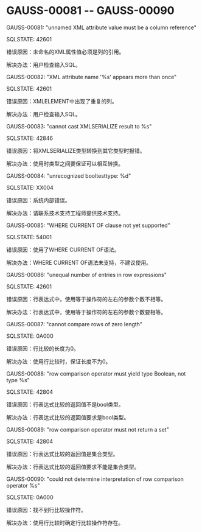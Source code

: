 # GAUSS-00081 -- GAUSS-00090

GAUSS-00081: "unnamed XML attribute value must be a column reference"

SQLSTATE: 42601

错误原因：未命名的XML属性值必须是列的引用。

解决办法：用户检查输入SQL。

GAUSS-00082: "XML attribute name '%s' appears more than once"

SQLSTATE: 42601

错误原因：XMLELEMENT中出现了重复的列。

解决办法：用户检查输入SQL。

GAUSS-00083: "cannot cast XMLSERIALIZE result to %s"

SQLSTATE: 42846

错误原因：将XMLSERIALIZE类型转换到其它类型时报错。

解决办法：使用时类型之间要保证可以相互转换。

GAUSS-00084: "unrecognized booltesttype: %d"

SQLSTATE: XX004

错误原因：系统内部错误。

解决办法：请联系技术支持工程师提供技术支持。

GAUSS-00085: "WHERE CURRENT OF clause not yet supported"

SQLSTATE: 54001

错误原因：使用了WHERE CURRENT OF语法。

解决办法：WHERE CURRENT OF语法未支持，不建议使用。

GAUSS-00086: "unequal number of entries in row expressions"

SQLSTATE: 42601

错误原因：行表达式中，使用等于操作符的左右的参数个数不相等。

解决办法：行表达式中，使用等于操作符的左右的参数个数要相等。

GAUSS-00087: "cannot compare rows of zero length"

SQLSTATE: 0A000

错误原因：行比较的长度为0。

解决办法：使用行比较时，保证长度不为0。

GAUSS-00088: "row comparison operator must yield type Boolean, not type %s"

SQLSTATE: 42804

错误原因：行表达式比较的返回值不是bool类型。

解决办法：行表达式比较的返回值要求是bool类型。

GAUSS-00089: "row comparison operator must not return a set"

SQLSTATE: 42804

错误原因：行表达式比较的返回值是集合类型。

解决办法：行表达式比较的返回值要求不能是集合类型。

GAUSS-00090: "could not determine interpretation of row comparison operator %s"

SQLSTATE: 0A000

错误原因：找不到行比较操作符。

解决办法：使用行比较时确定行比较操作符存在。

